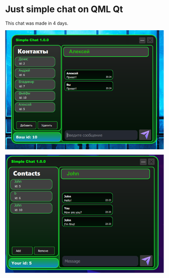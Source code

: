 # Just simple chat on QML Qt
This chat was made in 4 days.

![Screenshot](https://github.com/maximus1205/simplechat/blob/main/Screenshot_11.png?raw=true)

![Screenshot](https://github.com/maximus1205/simplechat/blob/main/Screenshot_25.png?raw=true)
